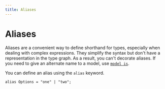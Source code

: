```yaml
---
title: Aliases
---
```


# Aliases

Aliases are a convenient way to define shorthand for types, especially when dealing with complex expressions. They simplify the syntax but don't have a representation in the type graph. As a result, you can't decorate aliases. If you need to give an alternate name to a model, use [`model is`](./models.md).

You can define an alias using the `alias` keyword.

```typespec
alias Options = "one" | "two";
```
